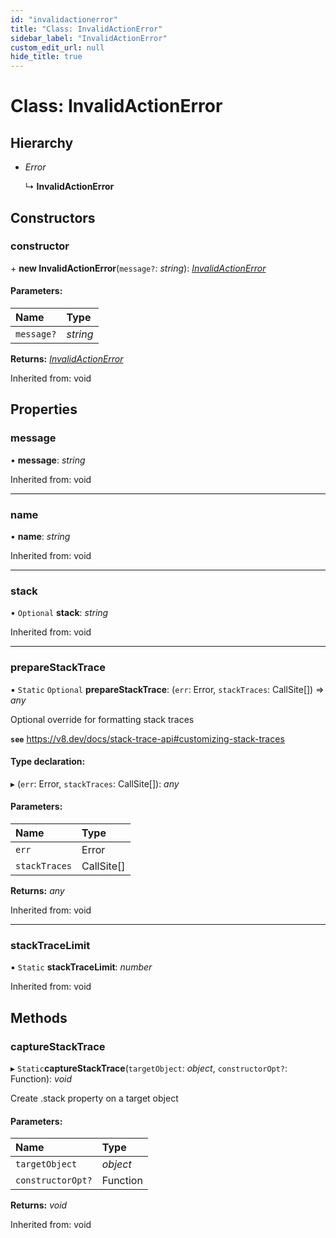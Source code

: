 ```yaml
---
id: "invalidactionerror"
title: "Class: InvalidActionError"
sidebar_label: "InvalidActionError"
custom_edit_url: null
hide_title: true
---
```


# Class: InvalidActionError

## Hierarchy

* *Error*

  ↳ **InvalidActionError**

## Constructors

### constructor

\+ **new InvalidActionError**(`message?`: *string*): [*InvalidActionError*](invalidactionerror.md)

#### Parameters:

Name | Type |
:------ | :------ |
`message?` | *string* |

**Returns:** [*InvalidActionError*](invalidactionerror.md)

Inherited from: void

## Properties

### message

• **message**: *string*

Inherited from: void

___

### name

• **name**: *string*

Inherited from: void

___

### stack

• `Optional` **stack**: *string*

Inherited from: void

___

### prepareStackTrace

▪ `Static` `Optional` **prepareStackTrace**: (`err`: Error, `stackTraces`: CallSite[]) => *any*

Optional override for formatting stack traces

**`see`** https://v8.dev/docs/stack-trace-api#customizing-stack-traces

#### Type declaration:

▸ (`err`: Error, `stackTraces`: CallSite[]): *any*

#### Parameters:

Name | Type |
:------ | :------ |
`err` | Error |
`stackTraces` | CallSite[] |

**Returns:** *any*

Inherited from: void

___

### stackTraceLimit

▪ `Static` **stackTraceLimit**: *number*

Inherited from: void

## Methods

### captureStackTrace

▸ `Static`**captureStackTrace**(`targetObject`: *object*, `constructorOpt?`: Function): *void*

Create .stack property on a target object

#### Parameters:

Name | Type |
:------ | :------ |
`targetObject` | *object* |
`constructorOpt?` | Function |

**Returns:** *void*

Inherited from: void
